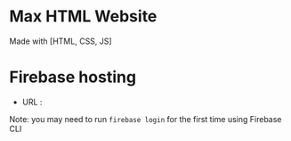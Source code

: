 # Max HTML Website

Made with [HTML, CSS, JS]

# Firebase hosting

- URL : 

Note: you may need to run `firebase login` for the first time using Firebase CLI
